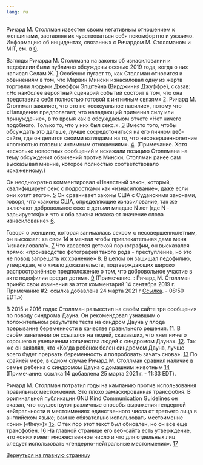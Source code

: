 ```yaml
---
lang: ru
---
```


Ричард М. Столлман известен своим негативным отношением к женщинами, заставляя их чувствоваться себя некомфортно и уязвимо. Информацию об инцидентах, связанных с Ричардом М. Столлманом и MIT, см. в [0].

[0]: https://selamjie.medium.com/remove-richard-stallman-appendix-a-a7e41e784f88

Взгляды Ричарда М. Столлмана на законы об изнасиловании и педофилии были публично обсуждены осенью 2019 года, когда о них написал Селам Ж. [1] Особенно пугает то, как Столлман относится к обвинениям в том, что Марвин Мински изнасиловал одну из жертв торговли людьми Джеффри Эпштейна (Вирджиния Джуффре), сказав: «Но наиболее вероятный сценарий событий состоит в том, что она представила себя полностью готовой к интимным связям»  [2]. Ричард М. Столлман заявляет, что это не «сексуальное насилие», потому что «Нападение предполагает, что нападающий применил силу или принуждение», в то время как в обсуждаемом отчете «Нет ничего подобного. Только то, что у них был секс.». [3] Вместо того, чтобы обсуждать это дальше, лучше сосредоточиться на его личном веб-сайте, где он делится своими взглядами на то, что несовершеннолетние «полностью готовы к интимным отношениям». [4]. (Примечание. Хотя несколько новостных сообщений и искажали позицию Столлмана на тему обсуждения обвинений против Мински, Столлман ранее сам высказывал мнение, которое полностью соответствовало искаженному.)

[1]: https://web.archive.org/web/20210325013429/https://selamjie.medium.com/remove-richard-stallman-fec6ec210794
[2]: https://web.archive.org/web/20210325013629/https://www.vice.com/en/article/9ke3ke/famed-computer-scientist-richard-stallman-described-epstein-victims-as-entirely-willing
[3]: https://web.archive.org/web/20210325013629/https://www.vice.com/en/article/9ke3ke/famed-computer-scientist-richard-stallman-described-epstein-victims-as-entirely-willing
[4]: https://web.archive.org/web/20210325013706/https://stallman.org/archives/2018-jul-oct.html#23_September_2018_(Cody_Wilson)

Он неоднократно комментировал «Нечестный закон, который, квалифицирует секс с подростками как «изнасилование», даже если они хотят этого». [5] Он сравнивает законы США с Суданскими законами, говоря, что «законы США, определяющие изнасилование, так же включают добровольное секс с детьми младше N лет (где N - варьируется)» и что « оба закона искажают значение слова изнасилование» [6].

[5]: https://web.archive.org/web/20210325013844/https://stallman.org/archives/2017-sep-dec.html#13_November_2017_(Jelani_Maraj)
[6]: https://web.archive.org/web/20210325013942/https://stallman.org/archives/2018-may-aug.html#14_May_2018_(Death_sentence_in_Sudan)

Говоря о женщине, которая занималась сексом с несовершеннолетним, он высказал: «в свои 14 я мечтал чтобы привлекательная дама меня ‘изнасиловала’». [7] Что касается детской порнографии, он высказался прямо: «производство фотографий такого рода - преступление, но это не повод запрещать их хранение» [8]. В целом он защищал педофилию, утверждая, что «мало доказательств, подтверждающих широко распространённое предположение о том, что добровольное участие в акте педофилии вредит детям». [9] (Примечание. : Ричард М. Столлман принёс свои извинения за этот комментарий 14 сентября 2019 г. Примечание #2: ссылка добавлена 24 марта 2021 г [Ссылка][10]. - 08:50 EDT.»)

[7]: https://web.archive.org/web/20210325014110/https://stallman.org/archives/2015-mar-jun.html#5_June_2015_(Law_being_an_ass)
[8]: https://web.archive.org/web/20210325014131/https://stallman.org/archives/2014-jul-oct.html#26_October_2014_(Prison_for_cartoon)
[9]: https://web.archive.org/web/20210325014249/https://stallman.org/archives/2012-nov-feb.html#04_January_2013_(Pedophilia)
[10]: https://web.archive.org/web/20210325015259/https://stallman.org/archives/2019-jul-oct.html#14_September_2019_(Sex_between_an_adult_and_a_child_is_wrong)

В 2015 и 2016 годах Столлман разместил на своём сайте три сообщения по поводу синдрома Дауна. Он рекомендовал узнавшим о положительном результате теста на синдром Дауна у плода прерывание беременности в качестве правильного решения. [11]. В своём заявлении он ссылался на людей, сказавших, что «нет ничего хорошего в увеличении количества людей с синдромом Дауна». [12]. Так же он заявлял, что «Когда ребёнок болен синдромом Дауна, лучше всего будет прервать беременность и попробовать зачать снова». [13] По крайней мере, в одном случае Ричард М. Столлман сравнил наличие в семье ребенка с синдромом Дауна с домашним животным [14] (Примечание: ссылка 14 добавлена 25 марта 2021 г. - 11:33 EDT).

[11]: https://web.archive.org/web/20210325014348/https://stallman.org/archives/2016-jul-oct.html#31_October_2016_(Down's_syndrome)
[12]: https://web.archive.org/web/20210325014343/https://stallman.org/archives/2015-jul-oct.html#21_October_2015_(Mistaking_a_fetus_for_a_baby)
[13]: https://web.archive.org/web/20210325014628/https://stallman.org/archives/2016-mar-jun.html#23_April_2016_(Fetuses_with_Downs_syndrome)
[14]: https://web.archive.org/web/20161107050933/https://stallman.org/archives/2016-jul-oct.html#31_October_2016_(Down's_syndrome)

Ричард М. Столлман потратил годы на кампанию против использования правильных местоимений. Это плохо замаскированная трансфобия. В оригинальной публикации GNU Kind Communication Guidelines он сказал, что «существуют различные способы выражения гендерной нейтральности в местоимениях единственного числа от третьего лица в английском языке; вам не обязательно использовать местоимение «они» («they»)» [15]. С тех пор этот текст был обновлен, но он все еще трансфобен. [16] На главной странице его веб-сайта есть утверждение, что «они» имеет множественное число и что для отдельных лиц следует использовать «гендерно-нейтральные местоимения». [17]

[15]: https://web.archive.org/web/20210325014959/https://www.gnu.org/philosophy/kind-communication.html
[16]: https://web.archive.org/web/20210325014959/https://www.gnu.org/philosophy/kind-communication.html
[17]: https://web.archive.org/web/20210325014851/https://stallman.org/

[Вернуться на главную страницу][18]

[18]: https://rms-open-letter.github.io/index.ru
